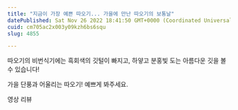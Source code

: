 ```yaml
---
title: "지금이 가장 예쁜 따오기... 가을에 만난 따오기의 보통날"
datePublished: Sat Nov 26 2022 18:41:50 GMT+0000 (Coordinated Universal Time)
cuid: cm705ac2x003y09kzh6bs6squ
slug: 4855

---
```



따오기의 비번식기에는 흑회색의 깃털이 빠지고, 하얗고 분홍빛 도는 아름다운 깃을 볼 수 있습니다!

가을 단풍과 어울리는 따오기! 예쁘게 봐주세요.

영상 리뷰